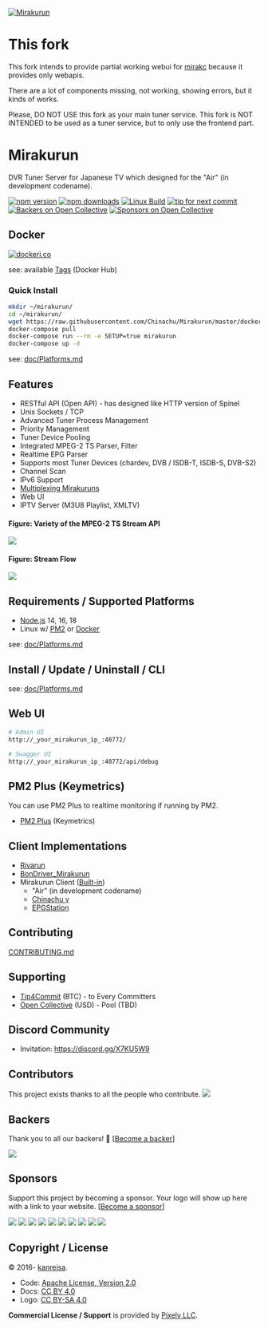 [![Mirakurun](https://gist.githubusercontent.com/kanreisa/0ab27d7771e97edce5a24cc81b9b8ce6/raw/e50683f1c4e7d1a13e9ef468f8cc945b0dbc853c/logo-mirakurun.svg)](https://github.com/Chinachu/Mirakurun)

# This fork

This fork intends to provide partial working webui for [mirakc](https://github.com/mirakc/mirakc) because it provides only webapis.

There are a lot of components missing, not working, showing errors, but it kinds of works.

Please, DO NOT USE this fork as your main tuner service. This fork is NOT INTENDED to be used as a tuner service, but to only use the frontend part.

# Mirakurun

DVR Tuner Server for Japanese TV which designed for the "Air" (in development codename).

[![npm version][npm-img]][npm-url]
[![npm downloads][downloads-image]][downloads-url]
[![Linux Build][azure-pipelines-img]][azure-pipelines-url]
[![tip for next commit](https://tip4commit.com/projects/43158.svg)](https://tip4commit.com/github/Chinachu/Mirakurun)
[![Backers on Open Collective](https://opencollective.com/Mirakurun/backers/badge.svg)](#backers)
[![Sponsors on Open Collective](https://opencollective.com/Mirakurun/sponsors/badge.svg)](#sponsors)

## Docker

[![dockeri.co](https://dockeri.co/image/chinachu/mirakurun)][docker-url]

see: available [Tags](https://hub.docker.com/r/chinachu/mirakurun/tags) (Docker Hub)

### Quick Install

```sh
mkdir ~/mirakurun/
cd ~/mirakurun/
wget https://raw.githubusercontent.com/Chinachu/Mirakurun/master/docker/docker-compose.yml
docker-compose pull
docker-compose run --rm -e SETUP=true mirakurun
docker-compose up -d
```

see: [doc/Platforms.md](doc/Platforms.md)

## Features

* RESTful API (Open API) - has designed like HTTP version of Spinel
* Unix Sockets / TCP
* Advanced Tuner Process Management
* Priority Management
* Tuner Device Pooling
* Integrated MPEG-2 TS Parser, Filter
* Realtime EPG Parser
* Supports most Tuner Devices (chardev, DVB / ISDB-T, ISDB-S, DVB-S2)
* Channel Scan
* IPv6 Support
* [Multiplexing Mirakuruns](doc/Mirakuruns.md)
* Web UI
* IPTV Server (M3U8 Playlist, XMLTV)

#### Figure: Variety of the MPEG-2 TS Stream API

![](https://gist.githubusercontent.com/kanreisa/0ab27d7771e97edce5a24cc81b9b8ce6/raw/e50683f1c4e7d1a13e9ef468f8cc945b0dbc853c/mirakurun-fig-api-variety.svg)

#### Figure: Stream Flow

![](https://gist.githubusercontent.com/kanreisa/0ab27d7771e97edce5a24cc81b9b8ce6/raw/e50683f1c4e7d1a13e9ef468f8cc945b0dbc853c/mirakurun-fig-flow-stream.svg)

## Requirements / Supported Platforms

* [Node.js](http://nodejs.org/) 14, 16, 18
* Linux w/ [PM2](http://pm2.keymetrics.io/) or [Docker](https://hub.docker.com/r/chinachu/mirakurun)

see: [doc/Platforms.md](doc/Platforms.md)

## **Install / Update / Uninstall / CLI**

see: [doc/Platforms.md](doc/Platforms.md)

## Web UI

```sh
# Admin UI
http://_your_mirakurun_ip_:40772/

# Swagger UI
http://_your_mirakurun_ip_:40772/api/debug
```

## PM2 Plus (Keymetrics)

You can use PM2 Plus to realtime monitoring if running by PM2.

* [PM2 Plus](https://pm2.io/plus/) (Keymetrics)

## Client Implementations

* [Rivarun](https://github.com/Chinachu/Rivarun)
* [BonDriver_Mirakurun](https://github.com/Chinachu/BonDriver_Mirakurun)
* Mirakurun Client ([Built-in](https://github.com/Chinachu/Mirakurun/blob/master/src/client.ts))
  * "Air" (in development codename)
  * [Chinachu γ](https://github.com/Chinachu/Chinachu/wiki/Gamma-Installation-V2)
  * [EPGStation](https://github.com/l3tnun/EPGStation)

## Contributing

[CONTRIBUTING.md](CONTRIBUTING.md)

## Supporting

* [Tip4Commit](https://tip4commit.com/github/Chinachu/Mirakurun) (BTC) - to Every Committers
* [Open Collective](https://opencollective.com/Mirakurun) (USD) - Pool (TBD)

## Discord Community

* Invitation: https://discord.gg/X7KU5W9

## Contributors

This project exists thanks to all the people who contribute.
<a href="https://github.com/Chinachu/Mirakurun/graphs/contributors"><img src="https://opencollective.com/Mirakurun/contributors.svg?width=890&button=false" /></a>

## Backers

Thank you to all our backers! 🙏 [[Become a backer](https://opencollective.com/Mirakurun#backer)]

<a href="https://opencollective.com/Mirakurun#backers" target="_blank"><img src="https://opencollective.com/Mirakurun/backers.svg?width=890"></a>

## Sponsors

Support this project by becoming a sponsor. Your logo will show up here with a link to your website. [[Become a sponsor](https://opencollective.com/Mirakurun#sponsor)]

<a href="https://opencollective.com/Mirakurun/sponsor/0/website" target="_blank"><img src="https://opencollective.com/Mirakurun/sponsor/0/avatar.svg"></a>
<a href="https://opencollective.com/Mirakurun/sponsor/1/website" target="_blank"><img src="https://opencollective.com/Mirakurun/sponsor/1/avatar.svg"></a>
<a href="https://opencollective.com/Mirakurun/sponsor/2/website" target="_blank"><img src="https://opencollective.com/Mirakurun/sponsor/2/avatar.svg"></a>
<a href="https://opencollective.com/Mirakurun/sponsor/3/website" target="_blank"><img src="https://opencollective.com/Mirakurun/sponsor/3/avatar.svg"></a>
<a href="https://opencollective.com/Mirakurun/sponsor/4/website" target="_blank"><img src="https://opencollective.com/Mirakurun/sponsor/4/avatar.svg"></a>
<a href="https://opencollective.com/Mirakurun/sponsor/5/website" target="_blank"><img src="https://opencollective.com/Mirakurun/sponsor/5/avatar.svg"></a>
<a href="https://opencollective.com/Mirakurun/sponsor/6/website" target="_blank"><img src="https://opencollective.com/Mirakurun/sponsor/6/avatar.svg"></a>
<a href="https://opencollective.com/Mirakurun/sponsor/7/website" target="_blank"><img src="https://opencollective.com/Mirakurun/sponsor/7/avatar.svg"></a>
<a href="https://opencollective.com/Mirakurun/sponsor/8/website" target="_blank"><img src="https://opencollective.com/Mirakurun/sponsor/8/avatar.svg"></a>
<a href="https://opencollective.com/Mirakurun/sponsor/9/website" target="_blank"><img src="https://opencollective.com/Mirakurun/sponsor/9/avatar.svg"></a>

## Copyright / License

&copy; 2016- [kanreisa](https://github.com/kanreisa).

* Code: [Apache License, Version 2.0](LICENSE)
* Docs: [CC BY 4.0](https://creativecommons.org/licenses/by/4.0/)
* Logo: [CC BY-SA 4.0](https://creativecommons.org/licenses/by-sa/4.0/)

**Commercial License / Support** is provided by [Pixely LLC](https://pixely.jp/).

[npm-img]: https://img.shields.io/npm/v/mirakurun.svg
[npm-url]: https://npmjs.org/package/mirakurun
[downloads-image]: https://img.shields.io/npm/dm/mirakurun.svg?style=flat
[downloads-url]: https://npmjs.org/package/mirakurun
[azure-pipelines-img]: https://dev.azure.com/chinachu/Mirakurun/_apis/build/status/Chinachu.Mirakurun?branchName=master
[azure-pipelines-url]: https://dev.azure.com/chinachu/Mirakurun/_build/latest?definitionId=1&branchName=master
[docker-url]: https://hub.docker.com/r/chinachu/mirakurun
